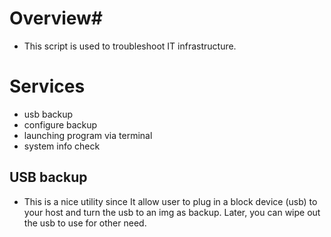 # Overview# 
- This script is used to troubleshoot IT infrastructure.

# Services # 
- usb backup
- configure backup
- launching program via terminal
- system info check


## USB backup ##
- This is a nice utility since It allow user to plug in a block device (usb) to your host and turn the usb to an img as backup. Later, you can wipe out the usb to use for other need.
